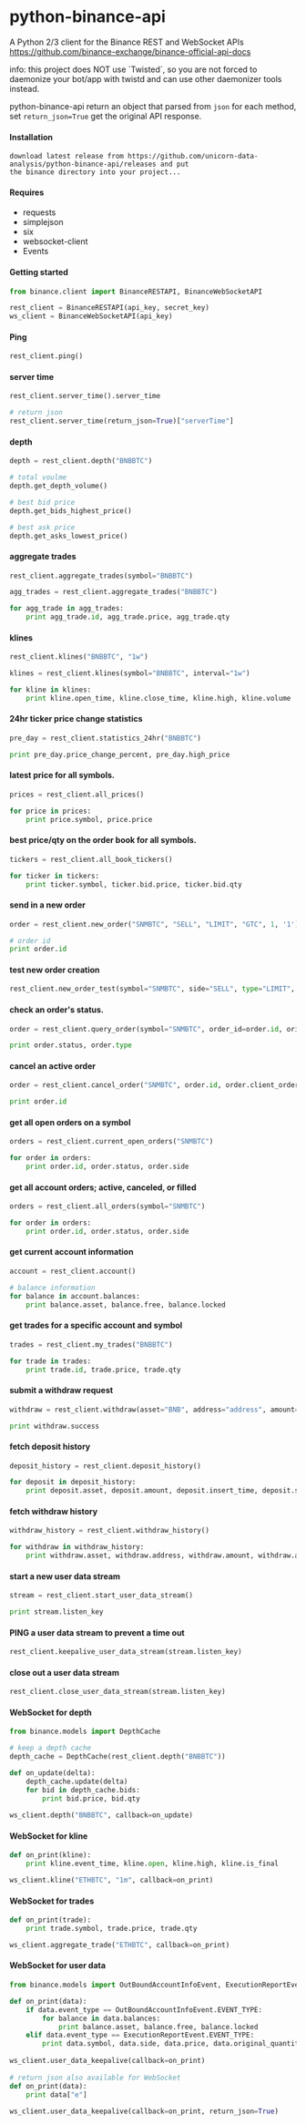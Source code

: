 # python-binance-api
A Python 2/3 client for the Binance REST and WebSocket APIs  https://github.com/binance-exchange/binance-official-api-docs

info: this project does NOT use ´Twisted´, so you are not forced to daemonize your bot/app with twistd and can use other daemonizer tools instead.

python-binance-api return an object that parsed from `json` for each method, set `return_json=True` get the original API response.

#### Installation
```
download latest release from https://github.com/unicorn-data-analysis/python-binance-api/releases and put 
the binance directory into your project...
```
#### Requires
  * requests
  * simplejson
  * six
  * websocket-client
  * Events
 
#### Getting started
```python
from binance.client import BinanceRESTAPI, BinanceWebSocketAPI

rest_client = BinanceRESTAPI(api_key, secret_key)
ws_client = BinanceWebSocketAPI(api_key)
```

#### Ping
```python
rest_client.ping()
```

#### server time
```python
rest_client.server_time().server_time

# return json
rest_client.server_time(return_json=True)["serverTime"]
```

#### depth
```python
depth = rest_client.depth("BNBBTC")

# total voulme
depth.get_depth_volume()

# best bid price
depth.get_bids_highest_price()

# best ask price
depth.get_asks_lowest_price()
```

#### aggregate trades 
```python
rest_client.aggregate_trades(symbol="BNBBTC")

agg_trades = rest_client.aggregate_trades("BNBBTC")

for agg_trade in agg_trades:
    print agg_trade.id, agg_trade.price, agg_trade.qty
```

#### klines
```python
rest_client.klines("BNBBTC", "1w")

klines = rest_client.klines(symbol="BNBBTC", interval="1w")

for kline in klines:
    print kline.open_time, kline.close_time, kline.high, kline.volume
```

#### 24hr ticker price change statistics
```python
pre_day = rest_client.statistics_24hr("BNBBTC")

print pre_day.price_change_percent, pre_day.high_price
```

#### latest price for all symbols.
```python
prices = rest_client.all_prices()

for price in prices:
    print price.symbol, price.price
```

#### best price/qty on the order book for all symbols.
```python
tickers = rest_client.all_book_tickers()

for ticker in tickers:
    print ticker.symbol, ticker.bid.price, ticker.bid.qty
```

#### send in a new order
```python
order = rest_client.new_order("SNMBTC", "SELL", "LIMIT", "GTC", 1, '1')

# order id
print order.id
```

#### test new order creation
```python
rest_client.new_order_test(symbol="SNMBTC", side="SELL", type="LIMIT", time_in_force="GTC", quantity=1, price=1)
```

#### check an order's status.
```python
order = rest_client.query_order(symbol="SNMBTC", order_id=order.id, orig_client_order_id=order.client_order_id)

print order.status, order.type
```

#### cancel an active order
```python
order = rest_client.cancel_order("SNMBTC", order.id, order.client_order_id)

print order.id
```

#### get all open orders on a symbol
```python
orders = rest_client.current_open_orders("SNMBTC")

for order in orders:
    print order.id, order.status, order.side
```

#### get all account orders; active, canceled, or filled
```python
orders = rest_client.all_orders(symbol="SNMBTC")

for order in orders:
    print order.id, order.status, order.side
```

#### get current account information
```python
account = rest_client.account()

# balance information
for balance in account.balances:
    print balance.asset, balance.free, balance.locked
```

#### get trades for a specific account and symbol
```python
trades = rest_client.my_trades("BNBBTC")

for trade in trades:
    print trade.id, trade.price, trade.qty
```

#### submit a withdraw request
```python
withdraw = rest_client.withdraw(asset="BNB", address="address", amount=0.1, name="test")

print withdraw.success
```

#### fetch deposit history
```python
deposit_history = rest_client.deposit_history()

for deposit in deposit_history:
    print deposit.asset, deposit.amount, deposit.insert_time, deposit.status
```

#### fetch withdraw history
```python
withdraw_history = rest_client.withdraw_history()

for withdraw in withdraw_history:
    print withdraw.asset, withdraw.address, withdraw.amount, withdraw.apply_time, withdraw.status
```

#### start a new user data stream
```python
stream = rest_client.start_user_data_stream()

print stream.listen_key
```

#### PING a user data stream to prevent a time out
```python
rest_client.keepalive_user_data_stream(stream.listen_key)
```

#### close out a user data stream
```python
rest_client.close_user_data_stream(stream.listen_key)
```

#### WebSocket for depth
```python
from binance.models import DepthCache

# keep a depth cache
depth_cache = DepthCache(rest_client.depth("BNBBTC"))

def on_update(delta):
    depth_cache.update(delta)
    for bid in depth_cache.bids:
        print bid.price, bid.qty
    
ws_client.depth("BNBBTC", callback=on_update)
```

#### WebSocket for kline
```python
def on_print(kline):
    print kline.event_time, kline.open, kline.high, kline.is_final

ws_client.kline("ETHBTC", "1m", callback=on_print)
```

#### WebSocket for trades
```python
def on_print(trade):
    print trade.symbol, trade.price, trade.qty

ws_client.aggregate_trade("ETHBTC", callback=on_print)
```

#### WebSocket for user data
```python
from binance.models import OutBoundAccountInfoEvent, ExecutionReportEvent

def on_print(data):
    if data.event_type == OutBoundAccountInfoEvent.EVENT_TYPE:
        for balance in data.balances:
            print balance.asset, balance.free, balance.locked
    elif data.event_type == ExecutionReportEvent.EVENT_TYPE:
        print data.symbol, data.side, data.price, data.original_quantity
 
ws_client.user_data_keepalive(callback=on_print)
 
# return json also available for WebSocket
def on_print(data):
    print data["e"]
   
ws_client.user_data_keepalive(callback=on_print, return_json=True)
```
